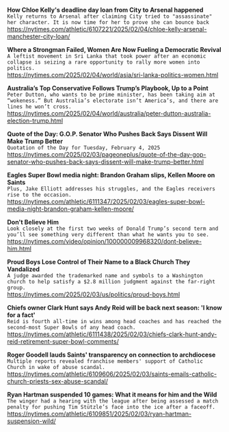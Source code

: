 **How Chloe Kelly's deadline day loan from City to Arsenal happened**\
`Kelly returns to Arsenal after claiming City tried to "assassinate" her character. It is now time for her to prove she can bounce back`\
https://nytimes.com/athletic/6107221/2025/02/04/chloe-kelly-arsenal-manchester-city-loan/

**Where a Strongman Failed, Women Are Now Fueling a Democratic Revival**\
`A leftist movement in Sri Lanka that took power after an economic collapse is seizing a rare opportunity to rally more women into politics.`\
https://nytimes.com/2025/02/04/world/asia/sri-lanka-politics-women.html

**Australia’s Top Conservative Follows Trump’s Playbook, Up to a Point**\
`Peter Dutton, who wants to be prime minister, has been taking aim at “wokeness.” But Australia’s electorate isn’t America’s, and there are lines he won’t cross.`\
https://nytimes.com/2025/02/04/world/australia/peter-dutton-australia-election-trump.html

**Quote of the Day: G.O.P. Senator Who Pushes Back Says Dissent Will Make Trump Better**\
`Quotation of the Day for Tuesday, February 4, 2025`\
https://nytimes.com/2025/02/03/pageoneplus/quote-of-the-day-gop-senator-who-pushes-back-says-dissent-will-make-trump-better.html

**Eagles Super Bowl media night: Brandon Graham slips, Kellen Moore on Saints**\
`Plus, Jake Elliott addresses his struggles, and the Eagles receivers rise to the occasion.`\
https://nytimes.com/athletic/6111347/2025/02/03/eagles-super-bowl-media-night-brandon-graham-kellen-moore/

**Don't Believe Him**\
`Look closely at the first two weeks of Donald Trump’s second term and you’ll see something very different than what he wants you to see.`\
https://nytimes.com/video/opinion/100000009968320/dont-believe-him.html

**Proud Boys Lose Control of Their Name to a Black Church They Vandalized**\
`A judge awarded the trademarked name and symbols to a Washington church to help satisfy a $2.8 million judgment against the far-right group.`\
https://nytimes.com/2025/02/03/us/politics/proud-boys.html

**Chiefs owner Clark Hunt says Andy Reid will be back next season: 'I know for a fact'**\
`Reid is fourth all-time in wins among head coaches and has reached the second-most Super Bowls of any head coach.`\
https://nytimes.com/athletic/6111438/2025/02/03/chiefs-clark-hunt-andy-reid-retirement-super-bowl-comments/

**Roger Goodell lauds Saints' transparency on connection to archdiocese**\
`Multiple reports revealed franchise members' support of Catholic Church in wake of abuse scandal.`\
https://nytimes.com/athletic/6109606/2025/02/03/saints-emails-catholic-church-priests-sex-abuse-scandal/

**Ryan Hartman suspended 10 games: What it means for him and the Wild**\
`The winger had a hearing with the league after being assessed a match penalty for pushing Tim Stützle’s face into the ice after a faceoff.`\
https://nytimes.com/athletic/6109851/2025/02/03/ryan-hartman-suspension-wild/

